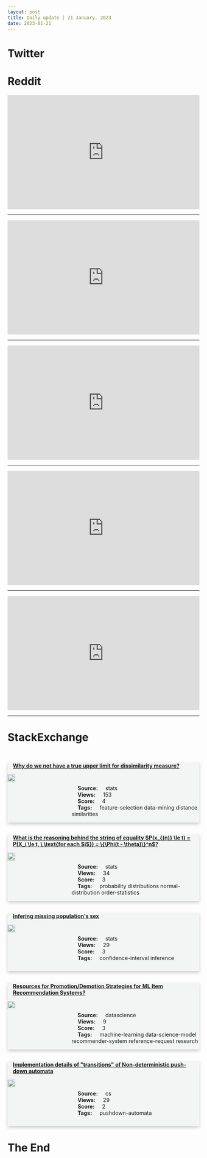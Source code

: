 ```yaml
---
layout: post
title: Daily update | 21 January, 2023
date: 2023-01-21
---
```


<script async src="https://platform.twitter.com/widgets.js" charset="utf-8"></script>


<script src='https://storage.ko-fi.com/cdn/scripts/overlay-widget.js'></script>
<script>
  kofiWidgetOverlay.draw('themldojo', {
    'type': 'floating-chat',
    'floating-chat.donateButton.text': 'Support me',
    'floating-chat.donateButton.background-color': '#f45d22',
    'floating-chat.donateButton.text-color': '#fff'
  });
</script>

# Twitter 

<blockquote class="twitter-tweet"><a href="https://twitter.com/omarsar0/status/1616251426925121536"></a></blockquote>

<blockquote class="twitter-tweet"><a href="https://twitter.com/abacusai/status/1616465601740050432"></a></blockquote>

<blockquote class="twitter-tweet"><a href="https://twitter.com/rasbt/status/1616437831085494273"></a></blockquote>

<blockquote class="twitter-tweet"><a href="https://twitter.com/MirMAKOfficial/status/1616443439700406274"></a></blockquote>

<blockquote class="twitter-tweet"><a href="https://twitter.com/nexta_tv/status/1616470159140749312"></a></blockquote>

<blockquote class="twitter-tweet"><a href="https://twitter.com/stanfordnlp/status/1616313414049239040"></a></blockquote>

<blockquote class="twitter-tweet"><a href="https://twitter.com/huggingface/status/1616416553376817152"></a></blockquote>

<blockquote class="twitter-tweet"><a href="https://twitter.com/stanfordnlp/status/1616464273307500544"></a></blockquote>

<blockquote class="twitter-tweet"><a href="https://twitter.com/MetaAI/status/1616527224840286208"></a></blockquote>

<blockquote class="twitter-tweet"><a href="https://twitter.com/huggingface/status/1616347674927828993"></a></blockquote>

# Reddit 

<iframe id="reddit-embed" src="https://www.redditmedia.com/r/datascience/comments/10h4zfl/300000_tech_jobs_have_been_vanished_in_the_last?ref_source=embed&amp;ref=share&amp;embed=true" sandbox="allow-scripts allow-same-origin allow-popups" style="border: none;" height="300" width="100%" scrolling="yes"></iframe>
<hr style="width:100%;text-align:left;margin-left:0">
<iframe id="reddit-embed" src="https://www.redditmedia.com/r/MachineLearning/comments/10gtruu/n_openai_used_kenyan_workers_on_less_than_2_per?ref_source=embed&amp;ref=share&amp;embed=true" sandbox="allow-scripts allow-same-origin allow-popups" style="border: none;" height="300" width="100%" scrolling="yes"></iframe>
<hr style="width:100%;text-align:left;margin-left:0">
<iframe id="reddit-embed" src="https://www.redditmedia.com/r/datascience/comments/10gwq9b/comprehensive_nlp_textbook_recommendations?ref_source=embed&amp;ref=share&amp;embed=true" sandbox="allow-scripts allow-same-origin allow-popups" style="border: none;" height="300" width="100%" scrolling="yes"></iframe>
<hr style="width:100%;text-align:left;margin-left:0">
<iframe id="reddit-embed" src="https://www.redditmedia.com/r/MachineLearning/comments/10gxtao/d_deep_learning_tuning_playbook_recently_released?ref_source=embed&amp;ref=share&amp;embed=true" sandbox="allow-scripts allow-same-origin allow-popups" style="border: none;" height="300" width="100%" scrolling="yes"></iframe>
<hr style="width:100%;text-align:left;margin-left:0">
<iframe id="reddit-embed" src="https://www.redditmedia.com/r/dataengineering/comments/10h56jr/i_started_a_new_de_job_in_dec_and_i_suck_at_git?ref_source=embed&amp;ref=share&amp;embed=true" sandbox="allow-scripts allow-same-origin allow-popups" style="border: none;" height="300" width="100%" scrolling="yes"></iframe>
<hr style="width:100%;text-align:left;margin-left:0">

<style>
.card {
box-shadow: 0 4px 8px 0 rgba(0,0,0,0.2);
transition: 0.3s;
width: 100%;
background-color: #F3F4F4;
}
p{
    margin-left:  3em;
    padding-top: 1em;
}
.part2{
    display: grid;
    grid-template-columns: 1fr 3fr;
}
h4{
    margin: 1em;
}

.card:hover {
box-shadow: 0 8px 16px 0 rgba(0,0,0,0.2);
}
b {
padding: 2px 16px;
}
</style>
  
# StackExchange 


  <br>
  <div class="card">
  <h4><a href='https://stats.stackexchange.com/questions/602587/why-do-we-not-have-a-true-upper-limit-for-dissimilarity-measure'>Why do we not have a true upper limit for dissimilarity measure?</a></h4> 
  <div class="part2">
      <img src="https://cdn.sstatic.net/Sites/stats/Img/apple-touch-icon@2.png?v=344f57aa10cc" alt="Img missing!" style="width:40%">
      <p><b>Source:</b> stats<br><b>Views:</b> 153<br><b>Score:</b> 4<br><b>Tags:</b> <span class="badge badge-dark">feature-selection</span> <span class="badge badge-dark">data-mining</span> <span class="badge badge-dark">distance</span> <span class="badge badge-dark">similarities</span></p> 
  </div>
  </div>
      
  <br>
  <div class="card">
  <h4><a href='https://stats.stackexchange.com/questions/602647/what-is-the-reasoning-behind-the-string-of-equality-px-n-le-t-px-i-l'>What is the reasoning behind the string of equality $P(x_{(n)} \le t) = P(X_i \le t, \ \text{for each $i$}) = \{\Phi(t - \theta)\}^n$?</a></h4> 
  <div class="part2">
      <img src="https://cdn.sstatic.net/Sites/stats/Img/apple-touch-icon@2.png?v=344f57aa10cc" alt="Img missing!" style="width:40%">
      <p><b>Source:</b> stats<br><b>Views:</b> 34<br><b>Score:</b> 3<br><b>Tags:</b> <span class="badge badge-dark">probability</span> <span class="badge badge-dark">distributions</span> <span class="badge badge-dark">normal-distribution</span> <span class="badge badge-dark">order-statistics</span></p> 
  </div>
  </div>
      
  <br>
  <div class="card">
  <h4><a href='https://stats.stackexchange.com/questions/602657/infering-missing-populations-sex'>Infering missing population&#39;s sex</a></h4> 
  <div class="part2">
      <img src="https://cdn.sstatic.net/Sites/stats/Img/apple-touch-icon@2.png?v=344f57aa10cc" alt="Img missing!" style="width:40%">
      <p><b>Source:</b> stats<br><b>Views:</b> 29<br><b>Score:</b> 3<br><b>Tags:</b> <span class="badge badge-dark">confidence-interval</span> <span class="badge badge-dark">inference</span></p> 
  </div>
  </div>
      
  <br>
  <div class="card">
  <h4><a href='https://datascience.stackexchange.com/questions/117929/resources-for-promotion-demotion-strategies-for-ml-item-recommendation-systems'>Resources for Promotion/Demotion Strategies for ML Item Recommendation Systems?</a></h4> 
  <div class="part2">
      <img src="https://cdn.sstatic.net/Sites/datascience/Img/apple-touch-icon@2.png?v=1c36463984b3" alt="Img missing!" style="width:40%">
      <p><b>Source:</b> datascience<br><b>Views:</b> 9<br><b>Score:</b> 3<br><b>Tags:</b> <span class="badge badge-dark">machine-learning</span> <span class="badge badge-dark">data-science-model</span> <span class="badge badge-dark">recommender-system</span> <span class="badge badge-dark">reference-request</span> <span class="badge badge-dark">research</span></p> 
  </div>
  </div>
      
  <br>
  <div class="card">
  <h4><a href='https://cs.stackexchange.com/questions/156990/implementation-details-of-transitions-of-non-deterministic-push-down-automata'>Implementation details of &quot;transitions&quot; of Non-deterministic push-down automata</a></h4> 
  <div class="part2">
      <img src="https://cdn.sstatic.net/Sites/cs/Img/apple-touch-icon@2.png?v=324a3e0c2b03" alt="Img missing!" style="width:40%">
      <p><b>Source:</b> cs<br><b>Views:</b> 29<br><b>Score:</b> 2<br><b>Tags:</b> <span class="badge badge-dark">pushdown-automata</span></p> 
  </div>
  </div>
      
# The End